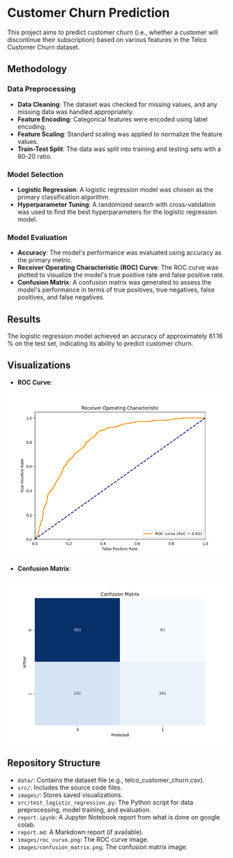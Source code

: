 # Customer Churn Prediction

This project aims to predict customer churn (i.e., whether a customer will discontinue their subscription) based on various features in the Telco Customer Churn dataset.

## Methodology

### Data Preprocessing

- **Data Cleaning**: The dataset was checked for missing values, and any missing data was handled appropriately.
- **Feature Encoding**: Categorical features were encoded using label encoding.
- **Feature Scaling**: Standard scaling was applied to normalize the feature values.
- **Train-Test Split**: The data was split into training and testing sets with a 80-20 ratio.

### Model Selection

- **Logistic Regression**: A logistic regression model was chosen as the primary classification algorithm.
- **Hyperparameter Tuning**: A randomized search with cross-validation was used to find the best hyperparameters for the logistic regression model.

### Model Evaluation

- **Accuracy**: The model's performance was evaluated using accuracy as the primary metric.
- **Receiver Operating Characteristic (ROC) Curve**: The ROC curve was plotted to visualize the model's true positive rate and false positive rate.
- **Confusion Matrix**: A confusion matrix was generated to assess the model's performance in terms of true positives, true negatives, false positives, and false negatives.

## Results

The logistic regression model achieved an accuracy of approximately 81.16 % on the test set, indicating its ability to predict customer churn.

## Visualizations

- **ROC Curve**:

![ROC Curve](images/roc_curve.png)

- **Confusion Matrix**:

![Confusion Matrix](images/confusion_matrix.png)


## Repository Structure

- `data/`: Contains the dataset file (e.g., telco_customer_churn.csv).
- `src/`: Includes the source code files.
- `images/`: Stores saved visualizations.
- `src/test_logistic_regression.py`: The Python script for data preprocessing, model training, and evaluation.
- `report.ipynb`: A Jupyter Notebook report from what is done on google colab.
- `report.md`: A Markdown report (if available).
- `images/roc_curve.png`: The ROC curve image.
- `images/confusion_matrix.png`: The confusion matrix image.
